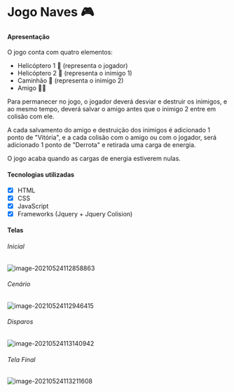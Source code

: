 #  Jogo Naves :video_game: 

#### Apresentação 

O jogo conta com quatro elementos:

- Helicóptero 1 :helicopter: ​ (representa o jogador) 
- Helicóptero 2 :helicopter: ​ (representa o inimigo 1) 
- Caminhão :truck: (representa o inimigo 2)
- Amigo  :pouting_man: 

Para permanecer no jogo, o jogador deverá desviar e destruir os inimigos, e ao mesmo tempo, deverá salvar o amigo antes que o inimigo 2 entre em colisão com ele.

A cada salvamento do amigo e destruição dos inimigos é adicionado 1 ponto de "Vitória", e a cada colisão com o amigo ou com o jogador, será adicionado 1 ponto de "Derrota" e retirada uma carga de energia.

O jogo acaba quando as cargas de energia estiverem nulas.

#### Tecnologias utilizadas 

- [x] HTML
- [x] CSS
- [x] JavaScript
- [x] Frameworks (Jquery + Jquery Colision)

#### Telas

###### Inicial

![image-20210524112858863](C:\Users\HP\AppData\Roaming\Typora\typora-user-images\image-20210524112858863.png)

###### Cenário

![image-20210524112946415](C:\Users\HP\AppData\Roaming\Typora\typora-user-images\image-20210524112946415.png)     

###### Disparos 

![image-20210524113140942](C:\Users\HP\AppData\Roaming\Typora\typora-user-images\image-20210524113140942.png)

###### Tela Final 

![image-20210524113211608](C:\Users\HP\AppData\Roaming\Typora\typora-user-images\image-20210524113211608.png)